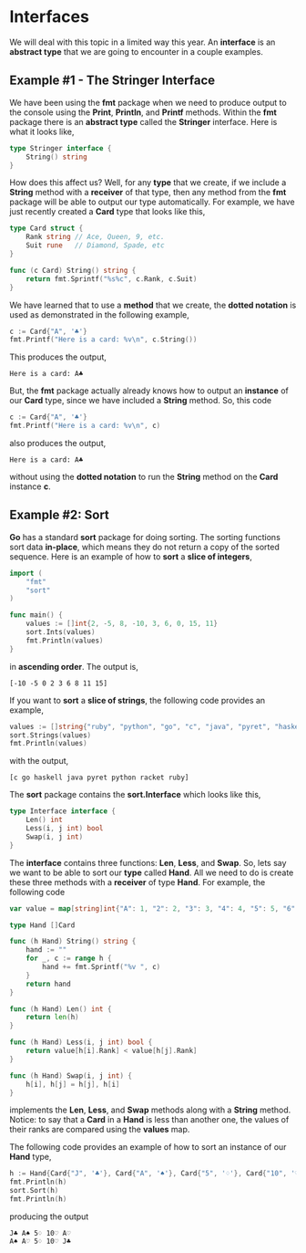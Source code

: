 # Interfaces

We will deal with this topic in a limited way this year.  An **interface** is an **abstract type** that we are going to encounter in a couple examples.

## Example #1 - The Stringer Interface

We have been using the **fmt** package when we need to produce output to the console using the  **Print**, **Println**, and **Printf** methods.  Within the **fmt** package there is an **abstract type** called the **Stringer** interface.  Here is what it looks like,

```go
type Stringer interface {
    String() string
}
```

How does this affect us?  Well, for any **type** that we create, if we include a **String** method with a **receiver** of that type, then any method from the **fmt** package will be able to output our type automatically.  For example, we have just recently created a **Card** type that looks like this,

```go
type Card struct {
	Rank string // Ace, Queen, 9, etc.
	Suit rune   // Diamond, Spade, etc
}

func (c Card) String() string {
	return fmt.Sprintf("%s%c", c.Rank, c.Suit)
}
```

We have learned that to use a **method** that we create, the **dotted notation** is used as demonstrated in the following example,

```go
c := Card{"A", '♣'}
fmt.Printf("Here is a card: %v\n", c.String())
```

This produces the output,

```
Here is a card: A♣
```

But, the **fmt** package actually already knows how to output an **instance** of our **Card** type, since we have included a **String** method.  So, this code

```go
c := Card{"A", '♣'}
fmt.Printf("Here is a card: %v\n", c)
```

also produces the output,

```
Here is a card: A♣
```

without using the **dotted notation** to run the **String** method on the **Card** instance **c**.

## Example #2: Sort

**Go** has a standard **sort** package for doing sorting.  The sorting functions sort data **in-place**, which means they do not return a copy of the sorted sequence.  Here is an example of how to **sort** a **slice of integers**,

```go
import (
	"fmt"
	"sort"
)

func main() {
	values := []int{2, -5, 8, -10, 3, 6, 0, 15, 11}
	sort.Ints(values)
	fmt.Println(values)
}
```

in **ascending order**.  The output is,

```
[-10 -5 0 2 3 6 8 11 15]
```

If you want to **sort** a **slice of strings**, the following code provides an example,

```go
values := []string{"ruby", "python", "go", "c", "java", "pyret", "haskell", "racket"}
sort.Strings(values)
fmt.Println(values)
```

with the output,

```
[c go haskell java pyret python racket ruby]
```

The **sort** package contains the **sort.Interface** which looks like this,

```go
type Interface interface {
    Len() int
    Less(i, j int) bool
    Swap(i, j int)
}
```

The **interface** contains three functions:  **Len**, **Less**, and **Swap**.  So, lets say we want to be able to sort our **type** called **Hand**.  All we need to do is create these three methods with a **receiver** of type **Hand**.  For example, the following code

```go
var value = map[string]int{"A": 1, "2": 2, "3": 3, "4": 4, "5": 5, "6": 6, "7": 7, "8": 8, "9": 9, "10": 10, "J": 11, "Q": 12, "K": 13}

type Hand []Card

func (h Hand) String() string {
	hand := ""
	for _, c := range h {
		hand += fmt.Sprintf("%v ", c)
	}
	return hand
}

func (h Hand) Len() int {
	return len(h)
}

func (h Hand) Less(i, j int) bool {
	return value[h[i].Rank] < value[h[j].Rank]
}

func (h Hand) Swap(i, j int) {
	h[i], h[j] = h[j], h[i]
}
```

implements the **Len**, **Less**, and **Swap** methods along with a **String** method.  Notice:  to say that a **Card** in a **Hand** is less than another one, the values of their ranks are compared using the **values** map.

The following code provides an example of how to sort an instance of our **Hand** type,

```go
h := Hand{Card{"J", '♣'}, Card{"A", '♠'}, Card{"5", '♢'}, Card{"10", '♡'}, Card{"A", '♡'}}
fmt.Println(h)
sort.Sort(h)
fmt.Println(h)
```

producing the output

```
J♣ A♠ 5♢ 10♡ A♡
A♠ A♡ 5♢ 10♡ J♣
```